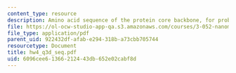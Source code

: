 ```yaml
---
content_type: resource
description: Amino acid sequence of the protein core backbone, for problem 3d.
file: https://ol-ocw-studio-app-qa.s3.amazonaws.com/courses/3-052-nanomechanics-of-materials-and-biomaterials-spring-2007/6096cee61366212443db652e02cabf8d_hw4_q3d_seq.pdf
file_type: application/pdf
parent_uid: 922432df-afab-e294-318b-a73cbb705744
resourcetype: Document
title: hw4_q3d_seq.pdf
uid: 6096cee6-1366-2124-43db-652e02cabf8d
---
```

